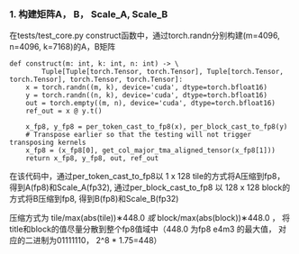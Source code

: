 ### 1. 构建矩阵A， B， Scale_A, Scale_B

在tests/test_core.py construct函数中，通过torch.randn分别构建(m=4096, n=4096, k=7168)的A，B矩阵

```text
def construct(m: int, k: int, n: int) -> \
        Tuple[Tuple[torch.Tensor, torch.Tensor], Tuple[torch.Tensor, torch.Tensor], torch.Tensor, torch.Tensor]:
    x = torch.randn((m, k), device='cuda', dtype=torch.bfloat16)
    y = torch.randn((n, k), device='cuda', dtype=torch.bfloat16)
    out = torch.empty((m, n), device='cuda', dtype=torch.bfloat16)
    ref_out = x @ y.t()

    x_fp8, y_fp8 = per_token_cast_to_fp8(x), per_block_cast_to_fp8(y)
    # Transpose earlier so that the testing will not trigger transposing kernels
    x_fp8 = (x_fp8[0], get_col_major_tma_aligned_tensor(x_fp8[1]))
    return x_fp8, y_fp8, out, ref_out
```

在该代码中，通过per_token_cast_to_fp8以 1 x 128 tile的方式将A压缩到fp8， 得到A(fp8)和Scale_A(fp32), 通过per_block_cast_to_fp8 以 128 x 128 block的方式将B压缩到fp8, 得到B(fp8)和Scale_B(fp32)

压缩方式为 tile/max(abs(tile))∗448.0 _或_ block/max(abs(block))∗448.0 ， 将title和block的值尽量分散到整个fp8值域中（448.0 为fp8 e4m3 的最大值， 对应的二进制为01111110， 2^8 * 1.75=448）